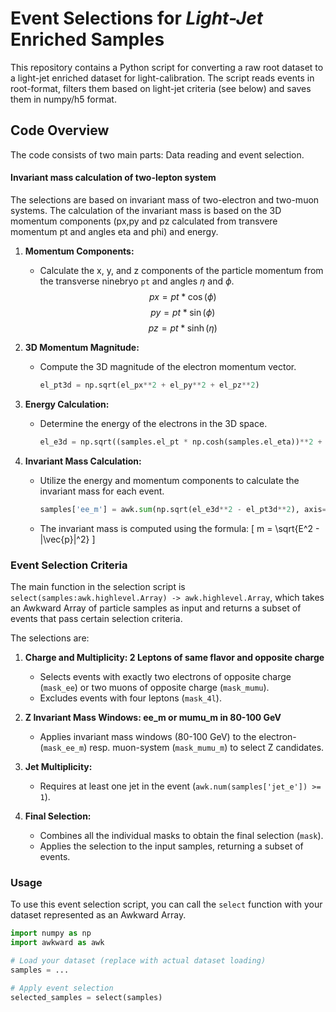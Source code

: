 # Event Selections for *Light-Jet* Enriched Samples

This repository contains a Python script for converting a raw root dataset to a light-jet enriched dataset for light-calibration. The script reads events in root-format, filters them based on light-jet criteria (see below) and saves them in numpy/h5 format.

## Code Overview
The code consists of two main parts: Data reading and event selection.

#### Invariant mass calculation of two-lepton system
The selections are based on invariant mass of two-electron and two-muon systems. The calculation of the invariant mass is based on the 3D momentum components (px,py and pz calculated from transvere momentum pt and angles eta and phi) and energy.

1. **Momentum Components:**
   - Calculate the x, y, and z components of the particle momentum from the transverse ninebryo `pt` and angles $\eta$ and $\phi$.
      $$px = pt * \cos(\phi)$$
      $$py = pt * \sin(\phi)$$
      $$pz = pt * \sinh(\eta)$$

2. **3D Momentum Magnitude:**
   - Compute the 3D magnitude of the electron momentum vector.
     ```python
     el_pt3d = np.sqrt(el_px**2 + el_py**2 + el_pz**2)
     ```

3. **Energy Calculation:**
   - Determine the energy of the electrons in the 3D space.
     ```python
     el_e3d = np.sqrt((samples.el_pt * np.cosh(samples.el_eta))**2 + (511e-3)**2)
     ```

4. **Invariant Mass Calculation:**
   - Utilize the energy and momentum components to calculate the invariant mass for each event.
     ```python
     samples['ee_m'] = awk.sum(np.sqrt(el_e3d**2 - el_pt3d**2), axis=1)
     ```
   - The invariant mass is computed using the formula: 
     \[ m = \sqrt{E^2 - |\vec{p}|^2} \]


### Event Selection Criteria

The main function in the selection script is `select(samples:awk.highlevel.Array) -> awk.highlevel.Array`, which takes an Awkward Array of particle samples as input and returns a subset of events that pass certain selection criteria.

The selections are:

1. **Charge and Multiplicity: 2 Leptons of same flavor and opposite charge**
   - Selects events with exactly two electrons of opposite charge (`mask_ee`) or two muons of opposite charge (`mask_mumu`).
   - Excludes events with four leptons (`mask_4l`).

2. **Z Invariant Mass Windows: ee_m or mumu_m in 80-100 GeV**
   - Applies invariant mass windows (80-100 GeV) to the electron- (`mask_ee_m`) resp. muon-system (`mask_mumu_m`) to select Z candidates.

3. **Jet Multiplicity:**
   - Requires at least one jet in the event (`awk.num(samples['jet_e']) >= 1`).

4. **Final Selection:**
   - Combines all the individual masks to obtain the final selection (`mask`).
   - Applies the selection to the input samples, returning a subset of events.

### Usage

To use this event selection script, you can call the `select` function with your dataset represented as an Awkward Array.

```python
import numpy as np
import awkward as awk

# Load your dataset (replace with actual dataset loading)
samples = ...

# Apply event selection
selected_samples = select(samples)
